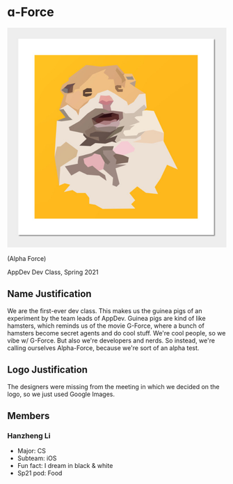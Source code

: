 # ɑ-Force
![insert logo here](./hamster.jpg)

(Alpha Force)

AppDev Dev Class, Spring 2021

## Name Justification
We are the first-ever dev class. This makes us the guinea pigs of an experiment by the team leads of AppDev. Guinea pigs are kind of like hamsters, which reminds us of the movie G-Force, where a bunch of hamsters become secret agents and do cool stuff. We're cool people, so we vibe w/ G-Force. But also we're developers and nerds. So instead, we're calling ourselves Alpha-Force, because we're sort of an alpha test. 

## Logo Justification
The designers were missing from the meeting in which we decided on the logo, so we just used Google Images. 

## Members

### Hanzheng Li
* Major: CS
* Subteam: iOS
* Fun fact: I dream in black & white
* Sp21 pod: Food


